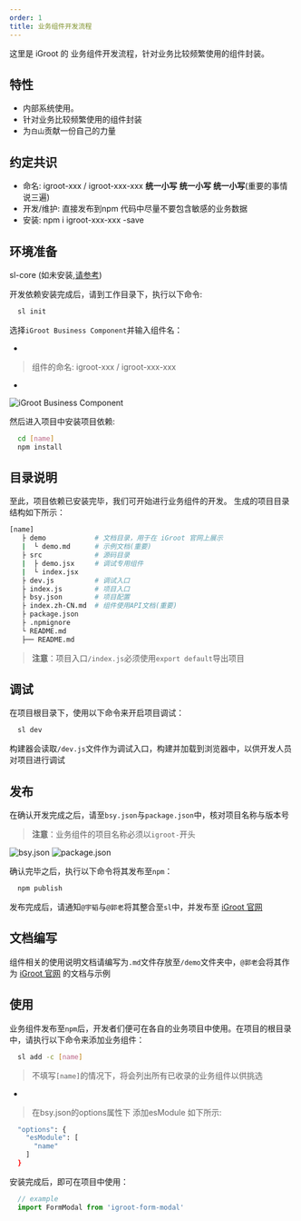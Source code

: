 ```yaml
---
order: 1
title: 业务组件开发流程
---
```


这里是 iGroot 的 业务组件开发流程，针对业务比较频繁使用的组件封装。

## 特性

- 内部系统使用。
- 针对业务比较频繁使用的组件封装
- 为``白山``贡献一份自己的力量

## 约定共识

- 命名: igroot-xxx / igroot-xxx-xxx **统一小写** **统一小写** **统一小写**(重要的事情说三遍)
- 开发/维护: 直接发布到npm 代码中尽量不要包含敏感的业务数据
- 安装: npm i igroot-xxx-xxx -save

## 环境准备
sl-core (如未安装,[请参考](http://igroot.i.coder.com:8001/docs/start/env-cn)) 

开发依赖安装完成后，请到工作目录下，执行以下命令:

``` bash
  sl init
```

选择`iGroot Business Component`并输入组件名：

- 
> 组件的命名: igroot-xxx / igroot-xxx-xxx
- 

![iGroot Business Component](http://jr.baishancloud.com:8090/download/attachments/11930429/TIM%E5%9B%BE%E7%89%8720171130193318.png?version=1&modificationDate=1512041599483&api=v2)

然后进入项目中安装项目依赖:

``` bash
  cd [name]
  npm install
```

## 目录说明

至此，项目依赖已安装完毕，我们可开始进行业务组件的开发。
生成的项目目录结构如下所示：

``` bash
[name]
   ├ demo            # 文档目录，用于在 iGroot 官网上展示
   |  └ demo.md      # 示例文档(重要)
   ├ src             # 源码目录
   |  ├ demo.jsx     # 调试专用组件
   |  └ index.jsx
   ├ dev.js          # 调试入口
   ├ index.js        # 项目入口
   ├ bsy.json        # 项目配置
   ├ index.zh-CN.md  # 组件使用API文档(重要)
   ├ package.json
   ├ .npmignore
   └ README.md
   ├── README.md
```

> **注意**：项目入口`/index.js`必须使用`export default`导出项目

## 调试

在项目根目录下，使用以下命令来开启项目调试：

``` bash
  sl dev
```

构建器会读取`/dev.js`文件作为调试入口，构建并加载到浏览器中，以供开发人员对项目进行调试

## 发布

在确认开发完成之后，请至`bsy.json`与`package.json`中，核对项目名称与版本号
>**注意**：业务组件的项目名称必须以`igroot-`开头

![bsy.json](http://jr.baishancloud.com:8090/download/attachments/11930429/TIM%E5%9B%BE%E7%89%8720171130193422.png?version=1&modificationDate=1512041675815&api=v2)
![package.json](http://jr.baishancloud.com:8090/download/attachments/11930429/TIM%E5%9B%BE%E7%89%8720171130193427.png?version=1&modificationDate=1512041675874&api=v2)

确认完毕之后，执行以下命令将其发布至`npm`：

``` bash
  npm publish
```

发布完成后，请通知`@宇韬`与`@郭老`将其整合至`sl`中，并发布至 [iGroot 官网](http://igroot.i.coder.com:8001)

## 文档编写

组件相关的使用说明文档请编写为`.md`文件存放至`/demo`文件夹中，`@郭老`会将其作为 [iGroot 官网](http://igroot.i.coder.com:8001) 的文档与示例

## 使用

业务组件发布至`npm`后，开发者们便可在各自的业务项目中使用。在项目的根目录中，请执行以下命令来添加业务组件：

``` bash
  sl add -c [name]
```

> 不填写`[name]`的情况下，将会列出所有已收录的业务组件以供挑选
- 

> 在bsy.json的options属性下 添加esModule 如下所示:

``` bash
  "options": {
    "esModule": [
      "name"
    ]
  }
```

安装完成后，即可在项目中使用：

``` javascript
  // example
  import FormModal from 'igroot-form-modal'
```